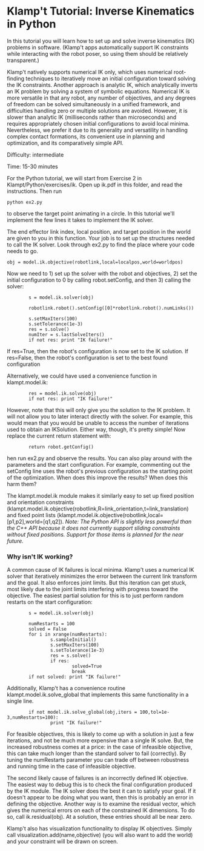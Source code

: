 # Klamp't Tutorial: Inverse Kinematics in Python

In this tutorial you will learn how to set up and solve inverse kinematics (IK) problems in software. (Klamp't apps automatically support IK constraints while interacting with the robot poser, so using them should be relatively transparent.)

Klamp't natively supports numerical IK only, which uses numerical root-finding techniques to iteratively move an initial configuration toward solving the IK constraints. Another approach is analytic IK, which analytically inverts an IK problem by solving a system of symbolic equations. Numerical IK is more versatile in that any robot, any number of objectives, and any degrees of freedom can be solved simultaneously in a unified framework, and difficulties handling zero or multiple solutions are avoided. However, it is slower than analytic IK (milliseconds rather than microseconds) and requires appropriately chosen initial configurations to avoid local minima. Nevertheless, we prefer it due to its generality and versatility in handling complex contact formations, its convenient use in planning and optimization, and its comparatively simple API.

Difficulty: intermediate

Time: 15-30 minutes

For the Python tutorial, we will start from Exercise 2 in Klampt/Python/exercises/ik. Open up ik.pdf in this folder, and read the instructions. Then run
```
python ex2.py
```
to observe the target point animating in a circle. In this tutorial we'll implement the few lines it takes to implement the IK solver.

The end effector link index, local position, and target position in the world are given to you in this function. Your job is to set up the structures needed to call the IK solver. Look through ex2.py to find the place where your code needs to go.
```
obj = model.ik.objective(robotlink,local=localpos,world=worldpos)
```
Now we need to 1) set up the solver with the robot and objectives, 2) set the initial configuration to 0 by calling robot.setConfig, and then 3) calling the solver:
```
        s = model.ik.solver(obj)

        robotlink.robot().setConfig([0]*robotlink.robot().numLinks())

        s.setMaxIters(100)
        s.setTolerance(1e-3)
        res = s.solve()
        numIter = s.lastSolveIters()
        if not res: print "IK failure!"
```
If res=True, then the robot's configuration is now set to the IK solution. If res=False, then the robot's configuration is set to the best found configuration

Alternatively, we could have used a convenience function in klampt.model.ik:
```
        res = model.ik.solve(obj)
        if not res: print "IK failure!"
```
 However, note that this will only give you the solution to the IK problem. It will not allow you to later interact directly with the solver. For example, this would mean that you would be unable to access the number of iterations used to obtain an IKSolution. Either way, though, it's pretty simple! Now replace the current return statement with:
 ```
         return robot.getConfig()
```
 hen run ex2.py and observe the results. You can also play around with the parameters and the start configuration. For example, commenting out the setConfig line uses the robot's previous configuration as the starting point of the optimization. When does this improve the results? When does this harm them?
 
 The klampt.model.ik module makes it similarly easy to set up fixed position and orientation constraints (klampt.model.ik.objective(robotlink,R=link_orientation,t=link_translation) and fixed point lists (klampt.model.ik.objective(robotlink,local=[p1,p2],world=[q1,q2]).
_Note: The Python API is slightly less powerful than the C++ API because it does not currently support sliding constraints without fixed positions. Support for those items is planned for the near future._

### Why isn't IK working?

A common cause of IK failures is local minima. Klamp't uses a numerical IK solver that iteratively minimizes the error between the current link transform and the goal. It also enforces joint limits. But this iteration can get stuck, most likely due to the joint limits interfering with progress toward the objective. The easiest partial solution for this is to just perform random restarts on the start configuration:

```
        s = model.ik.solver(obj)

        numRestarts = 100
        solved = False
        for i in xrange(numRestarts):
                s.sampleInitial()
                s.setMaxIters(100)
                s.setTolerance(1e-3)
                res = s.solve()
                if res:
                        solved=True
                        break
        if not solved: print "IK failure!"
``` 
Additionally, Klamp't has a convenience routine klampt.model.ik.solve_global that implements this same functionality in a single line.
```
        if not model.ik.solve_global(obj,iters = 100,tol=1e-3,numRestarts=100):
                print "IK failure!"
```       
For feasible objectives, this is likely to come up with a solution in just a few iterations, and not be much more expensive than a single IK solve. But, the increased robustness comes at a price: in the case of infeasible objective, this can take much longer than the standard solver to fail (correctly). By tuning the numRestarts parameter you can trade off between robustness and running time in the case of infeasible objective.

The second likely cause of failures is an incorrectly defined IK objective. The easiest way to debug this is to check the final configuration produced by the IK module. The IK solver does the best it can to satisfy your goal. If it doesn't appear to be doing what you want, then this is probably an error in defining the objective. Another way is to examine the residual vector, which gives the numerical errors on each of the constrained IK dimensions. To do so, call ik.residual(obj). At a solution, these entries should all be near zero.

Klamp't also has visualization functionality to display IK objectives. Simply call visualization.add(name,objective) (you will also want to add the world) and your constraint will be drawn on screen.